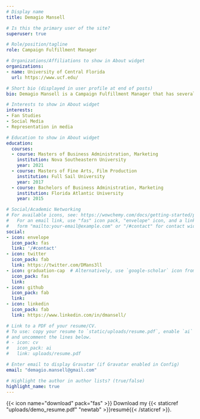 ```yaml
---
# Display name
title: Demagio Mansell

# Is this the primary user of the site?
superuser: true

# Role/position/tagline
role: Campaign Fulfillment Manager

# Organizations/Affiliations to show in About widget
organizations:
- name: University of Central Florida
  url: https://www.ucf.edu/

# Short bio (displayed in user profile at end of posts)
bio: Demagio Mansell is a Campaign Fulfillment Manager that has several years’ experience within the entertainment media from film, radio, to news. He holds a Master of Business Administration in Marketing from Nova Southern University, Master of Fine Arts from Full Sail University, and Bachelor of Business Administration from Florida Atlantic University in Management and Marketing. He has several years’ experience within the entertainment media from film, radio, to news. He is a first year PhD student in Text and Technology with a focus on exploring gay users use of social media in shaping media culture. 

# Interests to show in About widget
interests:
- Fan Studies
- Social Media
- Representation in media 

# Education to show in About widget
education:
  courses:
  - course: Masters of Business Administration, Marketing 
    institution: Nova Southeastern University
    year: 2021
  - course: Masters of Fine Arts, Film Production 
    institution: Full Sail University
    year: 2017
  - course: Bachelors of Business Administration, Marketing
    institution: Florida Atlantic University
    year: 2015

# Social/Academic Networking
# For available icons, see: https://wowchemy.com/docs/getting-started/page-builder/#icons
#   For an email link, use "fas" icon pack, "envelope" icon, and a link in the
#   form "mailto:your-email@example.com" or "/#contact" for contact widget.
social:
- icon: envelope
  icon_pack: fas
  link: '/#contact'
- icon: twitter
  icon_pack: fab
  link: https://twitter.com/DMans3ll
- icon: graduation-cap  # Alternatively, use `google-scholar` icon from `ai` icon pack
  icon_pack: fas
  link: 
- icon: github
  icon_pack: fab
  link: 
- icon: linkedin
  icon_pack: fab
  link: https://www.linkedin.com/in/dmansell/

# Link to a PDF of your resume/CV.
# To use: copy your resume to `static/uploads/resume.pdf`, enable `ai` icons in `params.toml`, 
# and uncomment the lines below.
# - icon: cv
#   icon_pack: ai
#   link: uploads/resume.pdf

# Enter email to display Gravatar (if Gravatar enabled in Config)
email: "demagio.mansell@gmail.com"

# Highlight the author in author lists? (true/false)
highlight_name: true
---
```



{{< icon name="download" pack="fas" >}} Download my {{< staticref "uploads/demo_resume.pdf" "newtab" >}}resumé{{< /staticref >}}.
